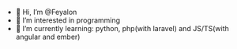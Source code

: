 - 👋 Hi, I’m @Feyalon
- 👀 I’m interested in programming
- 🌱 I’m currently learning: python, php(with laravel) and JS/TS(with angular and ember)

<!---
Feyalon/Feyalon is a ✨ special ✨ repository because its `README.md` (this file) appears on your GitHub profile.
You can click the Preview link to take a look at your changes.
--->
